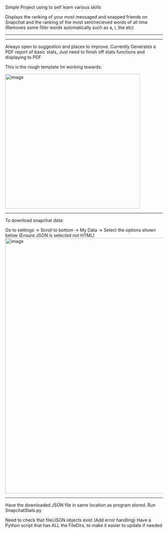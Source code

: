Simple Project using to self learn various skills

Displays the ranking of your most messaged and snapped friends on Snapchat and the ranking of the most sent/recieved words of all time (Removes some filler words automatically such as a, i, the etc)

------------------------------------
------------------------------------
Always open to suggestion and places to improve.
Currently Generates a PDF report of basic stats, Just need to finish off stats functions and displaying to PDF


This is the rough template Im working towards:

<img width="431" alt="image" src="https://github.com/user-attachments/assets/7da97dbc-461c-40be-9f11-70b8c5581f09" />


---

To download snapchat data:

Go to settings -> Scroll to bottom -> My Data -> Select the options shown below (Ensure JSON is selected not HTML)
<img width="817" alt="image" src="https://github.com/user-attachments/assets/809c6ef4-e77d-4a6b-9339-e01167a27402" />

---

Have the downloaded JSON file in same location as program stored.
Run SnapchatStats.py

Need to check that file/JSON objects exist (Add error handling)
Have a Python script that has ALL the FileDirs, to make it easier to update if needed